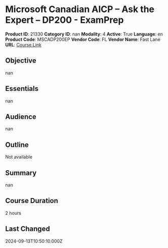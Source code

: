 # Microsoft Canadian AICP – Ask the Expert – DP200 - ExamPrep

**Product ID**: 21330
**Category ID**: nan
**Modality**: 4
**Active**: True
**Language**: en
**Product Code**: MSCADP200EP
**Vendor Code**: FL
**Vendor Name**: Fast Lane
**URL**: [Course Link](https://www.fastlaneus.com/course/training-mscadp200ep)

## Objective
nan

## Essentials
nan

## Audience
nan

## Outline
Not available

## Summary
nan

## Course Duration
2 hours

## Last Changed
2024-09-13T10:50:10.000Z
